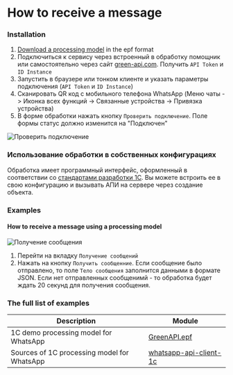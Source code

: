 # How to receive a message
### Installation
1. [Download a processing model](https://github.com/green-api/whatsapp-1c-example/releases/download/1.0/GreenAPI.epf) in the epf format
2. Подключиться к сервису через встроенный в обработку помощник или  самостоятельно через сайт [green-api.com](https://green-api.com/). Получить ``API Token`` и ``ID Instance``
3. Запустить в браузере или тонком клиенте и указать параметры подключения (``API Token`` и ``ID Instance``)
4. Сканировать QR код с мобильного телефона WhatsApp (Меню чаты -> Иконка всех функций -> Связанные устройства -> Привязка устройства)
6. В форме обработки нажать кнопку ``Проверить подключение``. Поле формы статус должно изменится на "Подключен"

![`Проверить подключение`](https://github.com/green-api/whatsapp-api-client-1c/blob/master/media/Login.png?raw=true)

### Использование обработки в собственных конфигурациях

Обработка имеет программный интерфейс, оформленный в соответствии со [стандартами разработки 1С](https://its.1c.ru/db/v8std). Вы можете встроить ее в свою конфигурацию и вызывать АПИ на сервере через создание объекта.

### Examples

#### How to receive a message using a processing model

![`Получение сообщения`](https://github.com/green-api/whatsapp-api-client-1c/blob/master/media/Receiving.png?raw=true)

1. Перейти на вкладку ``Получение сообщений``
2. Нажать на кнопку ``Получить сообщенние``. Если сообщение было отправлено, то поле ``Тело сообщения`` заполнится данными в формате JSON. Если нет отправленных сообщенимй - то обработка будет ждать 20 секунд для получения сообщения.

### The full list of examples

Description |  Module
----- | ----- 
1C demo processing model for WhatsApp| [GreenAPI.epf](https://github.com/green-api/whatsapp-1c-example/releases/download/1.0/GreenAPI.epf)
Sources of 1C processing model for WhatsApp| [whatsapp-api-client-1c](https://github.com/green-api/whatsapp-api-client-1c)
